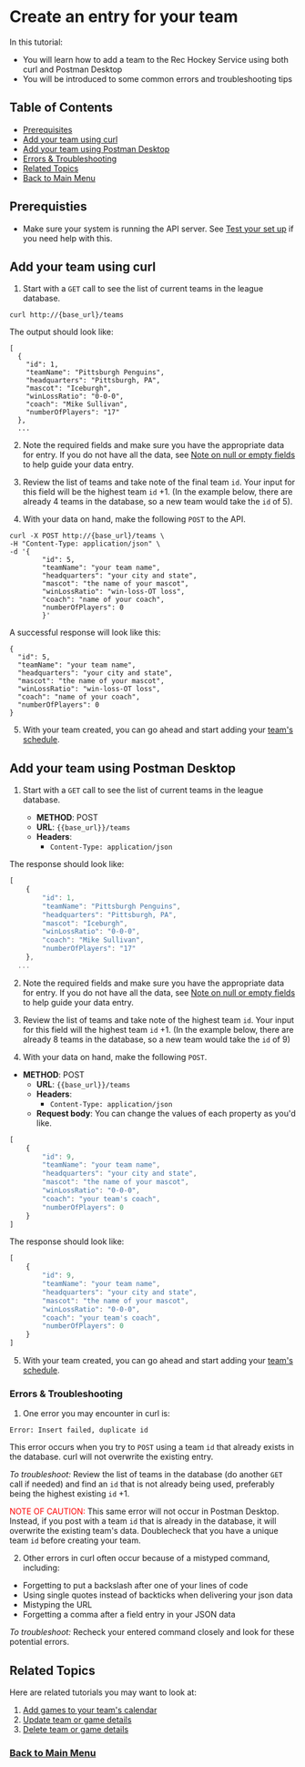 # Create an entry for your team

In this tutorial:

- You will learn how to add a team to the Rec Hockey Service using both
curl and Postman Desktop
- You will be introduced to some common errors and troubleshooting tips

## Table of Contents
- [Prerequisites](#1)
- [Add your team using curl](#2)
- [Add your team using Postman Desktop](#3)
- [Errors & Troubleshooting](#4)
- [Related Topics](#5)
- [Back to Main Menu](nav.md)

<a id="1"></a>
## Prerequisties

- Make sure your system is running the API server. See [Test your set up](test-system.md) if you need help with this.

<a id="2"></a>
## Add your team using curl

1. Start with a `GET` call to see the list of current teams in the league database.

```shell
curl http://{base_url}/teams
```

The output should look like:

```shell
[
  {
    "id": 1,
    "teamName": "Pittsburgh Penguins",
    "headquarters": "Pittsburgh, PA",
    "mascot": "Iceburgh",
    "winLossRatio": "0-0-0",
    "coach": "Mike Sullivan",
    "numberOfPlayers": "17"
  },
  ...
```

2. Note the required fields and make sure you have the appropriate data for entry. If you do not have all the data, see [Note on null or empty fields](tut-null-fields.md) to help guide your data entry.

3. Review the list of teams and take note of the final team `id`. Your input for this field will be the highest team `id` +1. (In the example below, there are already 4 teams in the database, so a new team would take the `id` of 5).

4. With your data on hand, make the following `POST` to the API.

```shell
curl -X POST http://{base_url}/teams \
-H "Content-Type: application/json" \
-d '{
        "id": 5,
        "teamName": "your team name",
        "headquarters": "your city and state",
        "mascot": "the name of your mascot",
        "winLossRatio": "win-loss-OT loss",
        "coach": "name of your coach",
        "numberOfPlayers": 0
        }'
```

A successful response will look like this:
```shell
{
  "id": 5,
  "teamName": "your team name",
  "headquarters": "your city and state",
  "mascot": "the name of your mascot",
  "winLossRatio": "win-loss-OT loss",
  "coach": "name of your coach",
  "numberOfPlayers": 0
}
```

5. With your team created, you can go ahead and start adding your [team's schedule](tut-add-games.md).

<a id="3"></a>
## Add your team using Postman Desktop

1. Start with a `GET` call to see the list of current teams in the league database.

    * **METHOD**: POST
    * **URL**: `{{base_url}}/teams`
    * **Headers**:
        * `Content-Type: application/json`

The response should look like:

```js
[
    {
        "id": 1,
        "teamName": "Pittsburgh Penguins",
        "headquarters": "Pittsburgh, PA",
        "mascot": "Iceburgh",
        "winLossRatio": "0-0-0",
        "coach": "Mike Sullivan",
        "numberOfPlayers": "17"
    },
  ...
```

2. Note the required fields and make sure you have the appropriate data for entry. If you do not have all the data, see [Note on null or empty fields](tut-null-fields.md) to help guide your data entry.

3. Review the list of teams and take note of the highest team `id`. Your input for this field will the highest team `id` +1. (In the example below, there are already 8 teams in the database, so a new team would take the `id` of 9)

4. With your data on hand, make the following `POST`.

* **METHOD**: POST
    * **URL**: `{{base_url}}/teams`
    * **Headers**:
        * `Content-Type: application/json`
    * **Request body**:
        You can change the values of each property as you'd like.

```js
[
    {
        "id": 9,
        "teamName": "your team name",
        "headquarters": "your city and state",
        "mascot": "the name of your mascot",
        "winLossRatio": "0-0-0",
        "coach": "your team's coach",
        "numberOfPlayers": 0
    }
]
```

The response should look like:

```js
[
    {
        "id": 9,
        "teamName": "your team name",
        "headquarters": "your city and state",
        "mascot": "the name of your mascot",
        "winLossRatio": "0-0-0",
        "coach": "your team's coach",
        "numberOfPlayers": 0
    }
]
```

5. With your team created, you can go ahead and start adding your [team's schedule](tut-add-games.md).

<a id="4"></a>
### Errors & Troubleshooting

1. One error you may encounter in curl is:

```shell
Error: Insert failed, duplicate id
```
This error occurs when you try to `POST` using a team `id` that already exists in the database.
curl will not overwrite the existing entry.

*To troubleshoot:* Review the list of teams in the database (do another `GET` call if needed) and find an `id` that is not already being used, preferably being the highest existing `id` +1.

<span style="color:red">NOTE OF CAUTION:</span> This same error will not occur in Postman Desktop. Instead,
if you post with a team `id` that is already in the database, it will overwrite the existing team's data. Doublecheck that you
have a unique team `id` before creating your team.

2. Other errors in curl often occur because of a mistyped command, including:
  - Forgetting to put a backslash after one of your lines of code
  - Using single quotes instead of backticks when delivering your json data
  - Mistyping the URL
  - Forgetting a comma after a field entry in your JSON data

*To troubleshoot:* Recheck your entered command closely and look for these potential errors.


<a id="5"></a>
## Related Topics

Here are related tutorials you may want to look at:

1. [Add games to your team's calendar](tut-add-games.md)
2. [Update team or game details](tut-update-details.md)
3. [Delete team or game details](tut-delete-details.md)

### [Back to Main Menu](nav.md)
